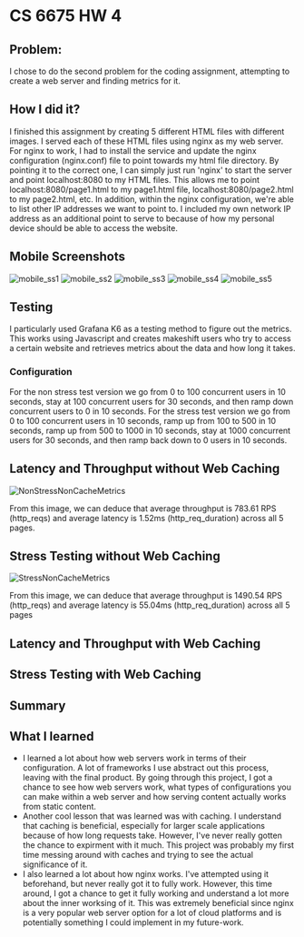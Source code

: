 # CS 6675 HW 4

## Problem:

I chose to do the second problem for the coding assignment, attempting to create a web server and finding metrics for it.

## How I did it?

I finished this assignment by creating 5 different HTML files with different images. I served each of these HTML files using nginx as my web server. For nginx to work, I had to install the service and update the nginx configuration (nginx.conf) file to point towards my html file directory. By pointing it to the correct one, I can simply just run 'nginx' to start the server and point localhost:8080 to my HTML files. This allows me to point localhost:8080/page1.html to my page1.html file, localhost:8080/page2.html to my page2.html, etc. In addition, within the nginx configuration, we're able to list other IP addresses we want to point to. I included my own network IP address as an additional point to serve to because of how my personal device should be able to access the website.

## Mobile Screenshots

![mobile_ss1](https://github.com/user-attachments/assets/17e6aff7-c7b9-43f1-a7e4-d5844bdf8713)
![mobile_ss2](https://github.com/user-attachments/assets/12823221-ffec-4d79-b9b0-d640682fa130)
![mobile_ss3](https://github.com/user-attachments/assets/b44e87d9-a889-4b5c-9ff5-49c80d1c9936)
![mobile_ss4](https://github.com/user-attachments/assets/72aebbac-fa9b-4606-b987-6ba9c39fe847)
![mobile_ss5](https://github.com/user-attachments/assets/8e5198bf-efb5-4223-8763-143763a72974)

## Testing

I particularly used Grafana K6 as a testing method to figure out the metrics. This works using Javascript and creates makeshift users who try to access a certain website and retrieves metrics about the data and how long it takes.

### Configuration

For the non stress test version we go from 0 to 100 concurrent users in 10 seconds, stay at 100 concurrent users for 30 seconds, and then ramp down concurrent users to 0 in 10 seconds. For the stress test version we go from 0 to 100 concurrent users in 10 seconds, ramp up from 100 to 500 in 10 seconds, ramp up from 500 to 1000 in 10 seconds, stay at 1000 concurrent users for 30 seconds, and then ramp back down to 0 users in 10 seconds.

## Latency and Throughput without Web Caching
![NonStressNonCacheMetrics](https://github.com/user-attachments/assets/4ef22bef-2448-40b6-9579-729142d54c41)

From this image, we can deduce that average throughput is 783.61 RPS (http_reqs) and average latency is 1.52ms (http_req_duration) across all 5 pages.

## Stress Testing without Web Caching
![StressNonCacheMetrics](https://github.com/user-attachments/assets/8142deec-9f1a-4d40-a603-c2184a6ed9eb)

From this image, we can deduce that average throughput is 1490.54 RPS (http_reqs) and average latency is 55.04ms (http_req_duration) across all 5 pages

## Latency and Throughput with Web Caching

## Stress Testing with Web Caching

## Summary

## What I learned

- I learned a lot about how web servers work in terms of their configuration. A lot of frameworks I use abstract out this process, leaving with the final product. By going through this project, I got a chance to see how web servers work, what types of configurations you can make within a web server and how serving content actually works from static content.
- Another cool lesson that was learned was with caching. I understand that caching is beneficial, especially for larger scale applications because of how long requests take. However, I've never really gotten the chance to expirment with it much. This project was probably my first time messing around with caches and trying to see the actual significance of it.
- I also learned a lot about how nginx works. I've attempted using it beforehand, but never really got it to fully work. However, this time around, I got a chance to get it fully working and understand a lot more about the inner worksing of it. This was extremely beneficial since nginx is a very popular web server option for a lot of cloud platforms and is potentially something I could implement in my future-work.
